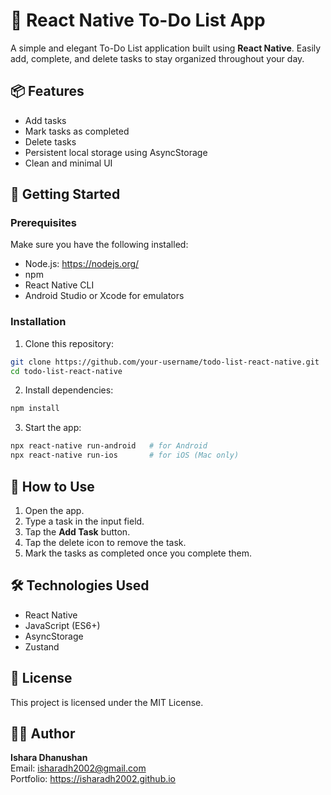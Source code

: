 # 📝 React Native To-Do List App

A simple and elegant To-Do List application built using **React Native**. Easily add, complete, and delete tasks to stay organized throughout your day.

## 📦 Features

- Add tasks
- Mark tasks as completed
- Delete tasks
- Persistent local storage using AsyncStorage
- Clean and minimal UI

## 🚀 Getting Started

### Prerequisites

Make sure you have the following installed:

- Node.js: https://nodejs.org/
- npm
- React Native CLI
- Android Studio or Xcode for emulators

### Installation

1. Clone this repository:

```bash
git clone https://github.com/your-username/todo-list-react-native.git
cd todo-list-react-native
```

2. Install dependencies:

```bash
npm install
```

3. Start the app:

```bash
npx react-native run-android   # for Android
npx react-native run-ios       # for iOS (Mac only)
```

## 📲 How to Use

1. Open the app.
2. Type a task in the input field.
3. Tap the **Add Task** button.
4. Tap the delete icon to remove the task.
5. Mark the tasks as completed once you complete them.

## 🛠 Technologies Used

- React Native
- JavaScript (ES6+)
- AsyncStorage
- Zustand

## 📃 License

This project is licensed under the MIT License.

## 🙋‍♂️ Author

**Ishara Dhanushan**  
Email: isharadh2002@gmail.com  
Portfolio: https://isharadh2002.github.io
